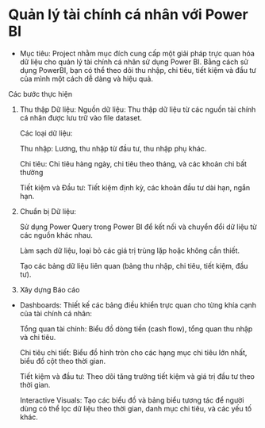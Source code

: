 # Quản lý tài chính cá nhân với Power BI
- Mục tiêu: Project nhằm mục đích cung cấp một giải pháp trực quan hóa dữ liệu cho quản lý tài chính cá nhân sử dụng Power BI. Bằng cách sử dụng PowerBI, bạn có thể theo dõi thu nhập, chi tiêu, tiết kiệm và đầu tư của mình một cách dễ dàng và hiệu quả.

Các bước thực hiện
1. Thu thập Dữ liệu:
   Nguồn dữ liệu: Thu thập dữ liệu từ các nguồn tài chính cá nhân được lưu trữ vào file dataset.

   Các loại dữ liệu:

   Thu nhập: Lương, thu nhập từ đầu tư, thu nhập phụ khác.

   Chi tiêu: Chi tiêu hàng ngày, chi tiêu theo tháng, và các khoản chi bất thường

   Tiết kiệm và Đầu tư: Tiết kiệm định kỳ, các khoản đầu tư dài hạn, ngắn hạn.

2. Chuẩn bị Dữ liệu:
   
   Sử dụng Power Query trong Power BI để kết nối và chuyển đổi dữ liệu từ các nguồn khác nhau.

   Làm sạch dữ liệu, loại bỏ các giá trị trùng lặp hoặc không cần thiết.

   Tạo các bảng dữ liệu liên quan (bảng thu nhập, chi tiêu, tiết kiệm, đầu tư).

3. Xây dựng Báo cáo
- Dashboards: Thiết kế các bảng điều khiển trực quan cho từng khía cạnh của tài chính cá nhân:

  Tổng quan tài chính: Biểu đồ dòng tiền (cash flow), tổng quan thu nhập và chi tiêu.
  
  Chi tiêu chi tiết: Biểu đồ hình tròn cho các hạng mục chi tiêu lớn nhất, biểu đồ cột theo thời gian.

  Tiết kiệm và đầu tư: Theo dõi tăng trưởng tiết kiệm và giá trị đầu tư theo thời gian.

  Interactive Visuals: Tạo các biểu đồ và bảng biểu tương tác để người dùng có thể lọc dữ liệu theo thời gian, danh mục chi tiêu, và các yếu tố khác.

